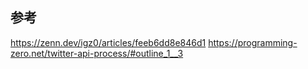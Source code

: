 ## 参考
https://zenn.dev/igz0/articles/feeb6dd8e846d1
https://programming-zero.net/twitter-api-process/#outline_1__3